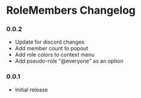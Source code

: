 # RoleMembers Changelog

### 0.0.2

 - Update for discord changes
 - Add member count to popout
 - Add role colors to context menu
 - Add pseudo-role "@everyone" as an option

### 0.0.1

 - Initial release